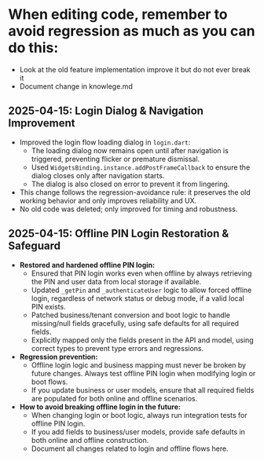# When editing code, remember to avoid regression as much as you can do this:
- Look at the old feature implementation improve it but do not ever break it
- Document change in knowlege.md

## 2025-04-15: Login Dialog & Navigation Improvement
- Improved the login flow loading dialog in `login.dart`:
  - The loading dialog now remains open until after navigation is triggered, preventing flicker or premature dismissal.
  - Used `WidgetsBinding.instance.addPostFrameCallback` to ensure the dialog closes only after navigation starts.
  - The dialog is also closed on error to prevent it from lingering.
- This change follows the regression-avoidance rule: it preserves the old working behavior and only improves reliability and UX.
- No old code was deleted; only improved for timing and robustness.

## 2025-04-15: Offline PIN Login Restoration & Safeguard
- **Restored and hardened offline PIN login:**
  - Ensured that PIN login works even when offline by always retrieving the PIN and user data from local storage if available.
  - Updated `_getPin` and `_authenticateUser` logic to allow forced offline login, regardless of network status or debug mode, if a valid local PIN exists.
  - Patched business/tenant conversion and boot logic to handle missing/null fields gracefully, using safe defaults for all required fields.
  - Explicitly mapped only the fields present in the API and model, using correct types to prevent type errors and regressions.
- **Regression prevention:**
  - Offline login logic and business mapping must never be broken by future changes. Always test offline PIN login when modifying login or boot flows.
  - If you update business or user models, ensure that all required fields are populated for both online and offline scenarios.
- **How to avoid breaking offline login in the future:**
  - When changing login or boot logic, always run integration tests for offline PIN login.
  - If you add fields to business/user models, provide safe defaults in both online and offline construction.
  - Document all changes related to login and offline flows here.